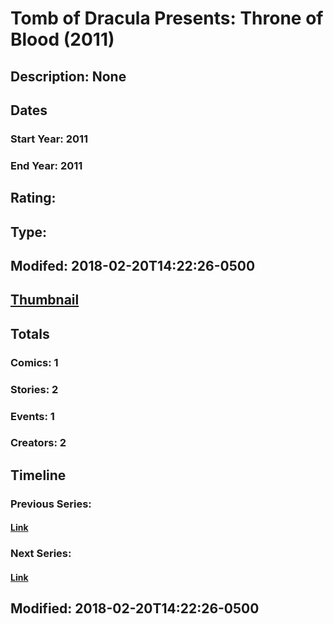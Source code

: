 # Tomb of Dracula Presents: Throne of Blood (2011)
## Description: None
## Dates
### Start Year: 2011
### End Year: 2011
## Rating: 
## Type: 
## Modifed: 2018-02-20T14:22:26-0500
## [Thumbnail](http://i.annihil.us/u/prod/marvel/i/mg/6/c0/5a8c7569510de.jpg)
## Totals
### Comics: 1
### Stories: 2
### Events: 1
### Creators: 2
## Timeline
### Previous Series: 
#### [Link]()
### Next Series: 
#### [Link]()
## Modified: 2018-02-20T14:22:26-0500
